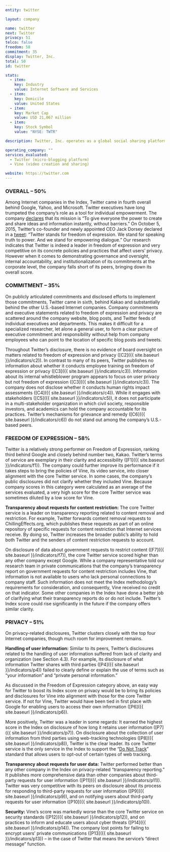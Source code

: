 ```yaml
---
entity: twitter

layout: company

name: twitter
next: Twitter
privacy: 51
telco: false
freedom: 58
commitment: 35
display: Twitter, Inc.
total: 50
id: twitter

stats:
  - item:
    key: Industry
    value: Internet Software and Services
  - item:
    key: Domicile
    value: United States
  - item:
    key: Market Cap
    value: USD 21,067 million
  - item:
    key: Stock Symbol
    value: "NYSE: TWTR"

description: Twitter, Inc. operates as a global social sharing platform. Its products and services allow users to create, share, and find content and short looping videos. Alongside these social services, Twitter provides advertising services and developer tools.

operating_company: ""
services_evaluated:
  - Twitter (micro-blogging platform)
  - Vine (video creation and sharing)

website: https://twitter.com
---
```


### OVERALL – 50%

Among Internet companies in the Index, Twitter came in fourth overall behind Google, Yahoo, and Microsoft. Twitter executives have long trumpeted the company’s role as a tool for individual empowerment. The company [declares](https://about.twitter.com/company) that its mission is “To give everyone the power to create and share ideas and information instantly, without barriers.” On October 5, 2015, Twitter’s co-founder and newly appointed CEO Jack Dorsey declared in a [tweet](https://twitter.com/jack/status/651003891153108997): “Twitter stands for freedom of expression. We stand for speaking truth to power. And we stand for empowering dialogue.” Our research indicates that Twitter is indeed a leader in freedom of expression and very competitive on its concrete policies and practices that affect users’ privacy. However when it comes to demonstrating governance and oversight, internal accountability, and institutionalization of its commitments at the corporate level, the company falls short of its peers, bringing down its overall score.


### COMMITMENT – 35%

On publicly articulated commitments and disclosed efforts to implement those commitments, Twitter came in sixth, behind Kakao and substantially behind the other U.S.-based Internet companies. Company commitments and executive statements related to freedom of expression and privacy are scattered around the company website, blog posts, and Twitter feeds of individual executives and departments. This makes it difficult for a specialized researcher, let alone a general user, to form a clear picture of executive commitment and responsibility without help from company employees who can point to the location of specific blog posts and tweets.

Throughout Twitter’s disclosure, there is no evidence of board oversight on matters related to freedom of expression and privacy ([C2]({{ site.baseurl }}/indicators/c2)). In contrast to many of its peers, Twitter publishes no information about whether it conducts employee training on freedom of expression or privacy ([C3]({{ site.baseurl }}/indicators/c3)). Information about its internal whistleblower program appears to focus on user privacy but not freedom of expression ([C3]({{ site.baseurl }}/indicators/c3)). The company does not disclose whether it conducts human rights impact assessments ([C4]({{ site.baseurl }}/indicators/c4)). While it engages with stakeholders ([C5]({{ site.baseurl }}/indicators/c5)), it does not participate in a multi-stakeholder organization in which civil society, responsible investors, and academics can hold the company accountable for its practices. Twitter’s mechanisms for grievance and remedy ([C6]({{ site.baseurl }}/indicators/c6)) do not stand out among the company’s U.S.-based peers.


### FREEDOM OF EXPRESSION – 58%

Twitter is a relatively strong performer on Freedom of Expression, ranking third behind Google and closely behind number two, Kakao. Twitter’s terms of service are exemplary in their clarity and accessibility ([F1]({{ site.baseurl }}/indicators/f1)). The company could further improve its performance if it takes steps to bring the policies of Vine, its video service, into closer alignment with the core Twitter service. In some cases, the company’s public disclosures did not clarify whether they included Vine. Because company scores in this category were calculated as an average of the services evaluated, a very high score for the core Twitter service was sometimes diluted by a low score for Vine.

**Transparency about requests for content restriction:** The core Twitter service is a leader on transparency reporting related to content removal and restriction. For example, Twitter forwards content removal requests to ChillingEffects.org, which publishes these requests as part of an online repository of specific requests for content restriction that Internet services receive. By doing so, Twitter increases the broader public’s ability to hold both Twitter and the senders of content restriction requests to account.

On disclosure of data about government requests to restrict content ([F7]({{ site.baseurl }}/indicators/f7)), the core Twitter service scored higher than any other company except Google. While a company representative told our research team in private communications that the company’s transparency report on government requests for content restriction includes Vine, that information is not available to users who lack personal connections to company staff. Such information does not meet the Index methodology’s requirements for consideration, and consequently, Vine received no credit on that indicator. Some other companies in the Index have done a better job of clarifying what their transparency reports do or do not include. Twitter’s Index score could rise significantly in the future if the company offers similar clarity.


### PRIVACY – 51%

On privacy-related disclosures, Twitter clusters closely with the top four Internet companies, though much room for improvement remains.

**Handling of user information:** Similar to its peers, Twitter’s disclosures related to the handling of user information suffered from lack of clarity and organization (see Section 4.3). For example, its disclosure of what information Twitter shares with third parties ([P4]({{ site.baseurl }}/indicators/p4)) failed to clearly define or explain the use of terms such as “your information” and “private personal information.”

As discussed in the Freedom of Expression category above, an easy way for Twitter to boost its Index score on privacy would be to bring its policies and disclosures for Vine into alignment with those for the core Twitter service. If not for Vine, Twitter would have been tied in first place with Google for enabling users to access their own information ([P6]({{ site.baseurl }}/indicators/p6)).

More positively, Twitter was a leader in some regards: It earned the highest score in the Index on disclosure of how long it retains user information ([P7]({{ site.baseurl }}/indicators/p7)). On disclosure about the collection of user information from third parties using web-tracking technologies ([P8]({{ site.baseurl }}/indicators/p8)), Twitter is the clear leader. Its core Twitter service is the only service in the Index to support the “[Do Not Track](http://donottrack.us/)” standard that allows users to opt-out of certain types of web tracking.

**Transparency about requests for user data:** Twitter performed better than any other company in the Index on privacy-related “transparency reporting.” It publishes more comprehensive data than other companies about third-party requests for user information ([P11]({{ site.baseurl }}/indicators/p11)). Twitter was very competitive with its peers on disclosure about its process for responding to third-party requests for user information ([P9]({{ site.baseurl }}/indicators/p9)), and on notifying users about third-party requests for user information ([P10]({{ site.baseurl }}/indicators/p10)).

**Security:** Vine’s score was markedly worse than the core Twitter service on security standards ([P12]({{ site.baseurl }}/indicators/p12)), and on practices to inform and educate users about cyber threats ([P14]({{ site.baseurl }}/indicators/p14)). The company lost points for failing to encrypt users’ private communications ([P13]({{ site.baseurl }}/indicators/p13)) – in the case of Twitter that means the service’s “direct message” function.
